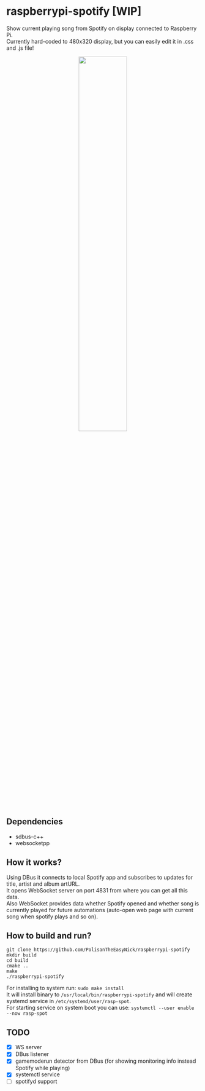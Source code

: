# raspberrypi-spotify [WIP]
Show current playing song from Spotify on display connected to Raspberry Pi.  
Currently hard-coded to 480x320 display, but you can easily edit it in .css and .js file!

<p align="center">
  <img src="https://github.com/PolisanTheEasyNick/raspberrypi-spotify/assets/39007846/be85a817-5478-47c3-8195-564739d86425" width=50% height=50%>
</p>

## Dependencies
* sdbus-c++
* websocketpp

## How it works?
Using DBus it connects to local Spotify app and subscribes to updates for title, artist and album artURL.  
It opens WebSocket server on port 4831 from where you can get all this data.  
Also WebSocket provides data whether Spotify opened and whether song is currently played for future automations (auto-open web page with current song when spotify plays and so on).

## How to build and run?
```
git clone https://github.com/PolisanTheEasyNick/raspberrypi-spotify
mkdir build
cd build
cmake ..
make
./raspberrypi-spotify
```
For installing to system run:
`sudo make install`  
It will install binary to `/usr/local/bin/raspberrypi-spotify` and will create systemd service in `/etc/systemd/user/rasp-spot`.  
For starting service on system boot you can use:
`systemctl --user enable --now rasp-spot`

## TODO
- [x] WS server  
- [x] DBus listener  
- [x] gamemoderun detector from DBus (for showing monitoring info instead Spotify while playing)  
- [x] systemctl service  
- [ ] spotifyd support 
